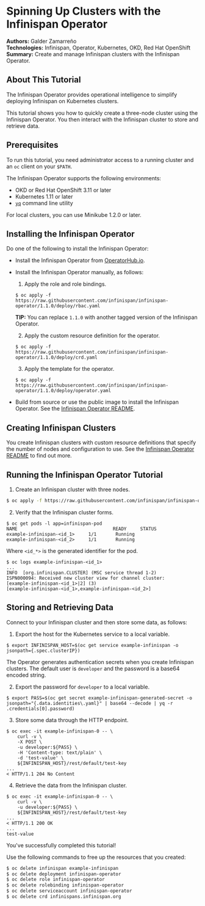 Spinning Up Clusters with the Infinispan Operator
=================================================
**Authors:** Galder Zamarreño  
**Technologies:** Infinispan, Operator, Kubernetes, OKD, Red Hat OpenShift  
**Summary:** Create and manage Infinispan clusters with the Infinispan Operator.  

About This Tutorial
-------------------
The Infinispan Operator provides operational intelligence to simplify deploying Infinispan on Kubernetes clusters.

This tutorial shows you how to quickly create a three-node cluster using the Infinispan Operator. You then interact with the Infinispan cluster to store and retrieve data.

Prerequisites
-------------
To run this tutorial, you need administrator access to a running cluster and an `oc` client on your `$PATH`.

The Infinispan Operator supports the following environments:

* OKD or Red Hat OpenShift 3.11 or later
* Kubernetes 1.11 or later
* [`yq`](https://github.com/kislyuk/yq) command line utility

For local clusters, you can use Minikube 1.2.0 or later.

Installing the Infinispan Operator
----------------------------------
Do one of the following to install the Infinispan Operator:

* Install the Infinispan Operator from [OperatorHub.io](https://operatorhub.io/).

* Install the Infinispan Operator manually, as follows:
  1. Apply the role and role bindings.
  ```
  $ oc apply -f https://raw.githubusercontent.com/infinispan/infinispan-operator/1.1.0/deploy/rbac.yaml
  ```
    **TIP:** You can replace `1.1.0` with another tagged version of the Infinispan Operator.

  2. Apply the custom resource definition for the operator.
  ```
  $ oc apply -f https://raw.githubusercontent.com/infinispan/infinispan-operator/1.1.0/deploy/crd.yaml
  ```
  3. Apply the template for the operator.
  ```
  $ oc apply -f https://raw.githubusercontent.com/infinispan/infinispan-operator/1.1.0/deploy/operator.yaml
  ```

* Build from source or use the public image to install the Infinispan Operator. See the [Infinispan Operator README](https://github.com/infinispan/infinispan-operator).

Creating Infinispan Clusters
----------------------------
You create Infinispan clusters with custom resource definitions that specify the number of nodes and configuration to use. See the [Infinispan Operator README](https://github.com/infinispan/infinispan-operator) to find out more.

Running the Infinispan Operator Tutorial
----------------------------------------
1. Create an Infinispan cluster with three nodes.
```bash
$ oc apply -f https://raw.githubusercontent.com/infinispan/infinispan-operator/1.1.0/deploy/cr/minimal/cr_minimal.yaml
```

2. Verify that the Infinispan cluster forms.
```
$ oc get pods -l app=infinispan-pod
NAME                                   READY     STATUS
example-infinispan-<id_1>     1/1       Running
example-infinispan-<id_2>     1/1       Running
```
Where `<id_*>` is the generated identifier for the pod.
```
$ oc logs example-infinispan-<id_1>
...
INFO  [org.infinispan.CLUSTER] (MSC service thread 1-2)
ISPN000094: Received new cluster view for channel cluster:
[example-infinispan-<id_1>|2] (3)
[example-infinispan-<id_1>,example-infinispan-<id_2>]
```

Storing and Retrieving Data
---------------------------
Connect to your Infinispan cluster and then store some data, as follows:

1. Export the host for the Kubernetes service to a local variable.
```
$ export INFINISPAN_HOST=$(oc get service example-infinispan -o jsonpath={.spec.clusterIP})
```

  The Operator generates authentication secrets when you create Infinispan clusters. The default user is `developer` and the password is a base64 encoded string.

2. Export the password for `developer` to a local variable.
```
$ export PASS=$(oc get secret example-infinispan-generated-secret -o jsonpath="{.data.identities\.yaml}" | base64 --decode | yq -r .credentials[0].password)
```

3. Store some data through the HTTP endpoint.
```
$ oc exec -it example-infinispan-0 -- \
    curl -v \
    -X POST \
    -u developer:${PASS} \
    -H 'Content-type: text/plain' \
    -d 'test-value' \
    ${INFINISPAN_HOST}/rest/default/test-key
...
< HTTP/1.1 204 No Content
```

4. Retrieve the data from the Infinispan cluster.
```
$ oc exec -it example-infinispan-0 -- \
    curl -v \
    -u developer:${PASS} \
    ${INFINISPAN_HOST}/rest/default/test-key
...
< HTTP/1.1 200 OK
...
test-value
```

  You've successfully completed this tutorial!

  Use the following commands to free up the resources that you created:

  ```bash
  $ oc delete infinispan example-infinispan
  $ oc delete deployment infinispan-operator
  $ oc delete role infinispan-operator
  $ oc delete rolebinding infinispan-operator
  $ oc delete serviceaccount infinispan-operator
  $ oc delete crd infinispans.infinispan.org
  ```
